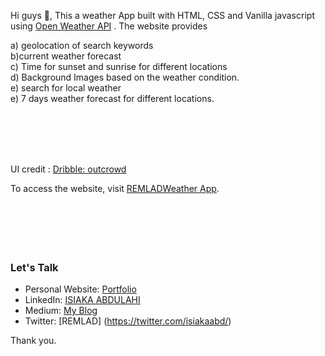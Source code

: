 
Hi guys 👋,
This a weather App built with HTML, CSS and Vanilla javascript using <a href ="https://openweathermap.org/api"> Open Weather API</a> . The website provides<br> 

a) geolocation of search keywords <br>
b)current weather forecast <br>
c) Time for sunset and sunrise for different locations<br>
d) Background Images based on the weather condition.<br>
e) search for local weather <br>
e)  7 days  weather forecast for different locations.<br>

<br><br><br><br>


UI credit : <a href ="https://dribbble.com/outcrowd">Dribble: outcrowd</a><br>



To access the website, visit <a href ="https://remladweatherapp.netlify.app">REMLADWeather App</a>.<br><br>
<br><br>
<br><br>

### Let's Talk
* Personal Website: [Portfolio ](https://abdulahi.netlify.app/)
* LinkedIn: [ISIAKA ABDULAHI](https://www.linkedin.com/in/isiaka-abdulahi-1bb16514a/)
* Medium: [My Blog](https://isiakaabd.medium.com/)
* Twitter: [REMLAD] (https://twitter.com/isiakaabd/)



Thank you.
 
